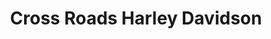 ---
title: "Cross Roads Harley Davidson"
url: /wilkesboro/cross-roads-harley-davidson/
shop: motorcycle
---
